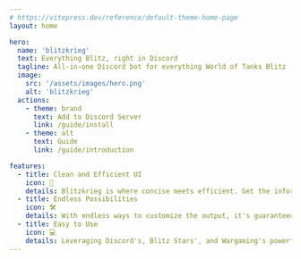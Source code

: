 ```yaml
---
# https://vitepress.dev/reference/default-theme-home-page
layout: home

hero:
  name: 'blitzkrieg'
  text: Everything Blitz, right in Discord
  tagline: All-in-one Discord bot for everything World of Tanks Blitz
  image:
    src: '/assets/images/hero.png'
    alt: 'blitzkrieg'
  actions:
    - theme: brand
      text: Add to Discord Server
      link: /guide/install
    - theme: alt
      text: Guide
      link: /guide/introduction

features:
  - title: Clean and Efficient UI
    icon: 🚀
    details: Blitzkrieg is where concise meets efficient. Get the information you need in the way you want.
  - title: Endless Possibilities
    icon: 🛠
    details: With endless ways to customize the output, it's guaranteed that you'll always get the information you need.
  - title: Easy to Use
    icon: 💻
    details: Leveraging Discord's, Blitz Stars', and Wargaming's powerful APIS, Blitzkrieg does all the hard work for you.
---
```

